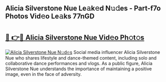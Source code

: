 ## Alicia Silverstone Nue Le𝚊k𝚎d N𝚞𝚍es - Part-f7o Photos Vid𝚎o Le𝚊ks 77nGD

# <h2><a href="http://fb4vtmg.evod.top/?m=Alicia+Silverstone+Nue">🔗 👉🔴 Alicia Silverstone Nue Vid𝚎o Ph𝚘t𝚘s</a></h2>

[![Alicia Silverstone Nue N𝚞d𝚎s](https://i.imgur.com/8V9OHl7.gif)](http://fb4vtmg.evod.top/?m=Alicia+Silverstone+Nue)
Social media influencer Alicia Silverstone Nue who shares lifestyle and dance-themed content, including solo and collaborative dance performances and vlogs. As a public figure, Alicia Silverstone Nue understands the importance of maintaining a positive image, even in the face of adversity. 
